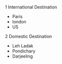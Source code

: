 1 International Destination
  - Paris
  - london
  - US

2 Domestic Destination
  - Leh Ladak
  - Pondichary
  - Darjeeling
